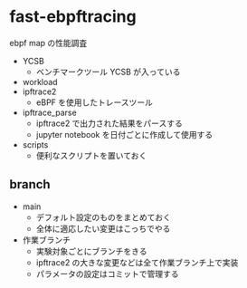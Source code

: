 # fast-ebpftracing
ebpf map の性能調査
- YCSB
    - ベンチマークツール YCSB が入っている
- workload
- ipftrace2
    - eBPF を使用したトレースツール
- ipftrace_parse
    - ipftrace2 で出力された結果をパースする
    - jupyter notebook を日付ごとに作成して使用する
- scripts
    - 便利なスクリプトを置いておく


## branch
- main
    - デフォルト設定のものをまとめておく
    - 全体に適応したい変更はこっちでやる
- 作業ブランチ
    - 実験対象ごとにブランチをきる
    - ipftrace2 の大きな変更などは全て作業ブランチ上で実装
    - パラメータの設定はコミットで管理する


